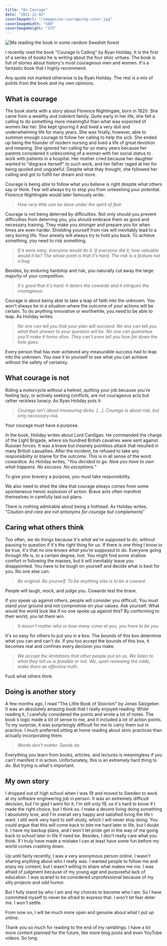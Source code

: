 ```yaml
---
title: "On Courage"
date: "2021-12-02"
coverImageUrl: "/images/on-courage/og-cover.jpg"
coverImageWidth: "500"
coverImageHeight: "375"
---
```


![Me reading the book in some random Swedish forest](/images/on-courage/cover.jpg)

I recently read the book "Courage Is Calling" by Ryan Holiday. It is the first of a series of books he is writing about the four stoic virtues. The book is full of stories about history's most courageous men and women. It's a fantastic book that I highly recommend.

Any quote not marked otherwise is by Ryan Holiday. The rest is a mix of points from the book and my own opinions.

## What is courage

The book starts with a story about Florence Nightingale, born in 1820. She came from a wealthy and indolent family. Quite early in her life, she felt a calling to do something more meaningful than what was expected of women like her. She kept ignoring it and lived a very dull and underwhelming life for many years. She was finally, however, able to summon enough courage to follow her calling to help the sick. She ended up being the founder of modern nursing and lived a life of great devotion and meaning. She ignored her calling for so many years because her parents considered it unbecoming of a woman with her social status to work with patients in a hospital.
Her mother cried because her daughter wanted to "disgrace herself" to such work, and her father raged at her for being spoiled and ungrateful. Despite what they thought, she followed her calling and got to fulfill her dream and more.

Courage is being able to follow what you believe is right despite what others say or think. Fear will always try to stop you from unleashing your potential. Florence Nightingale would later famously write:

> _How very little can be done under the spirit of fear_

Courage is not being deterred by difficulties. Not only should you prevent difficulties from deterring you, you should embrace them as good and necessary training. They make you stronger and prepare you for when times are even harder. Shielding yourself from risk will inevitably lead to a very boring life. Your anxiety will always try to hold you back. To achieve something, you need to risk something.

> _If it were easy, everyone would do it. If everyone did it, how valuable would it be?
> The whole point is that it's hard. The risk is a feature not a bug._

Besides, by enduring hardship and risk, you naturally cut away the large majority of your competition.

> _It's good that it's hard. It deters the cowards and it intrigues the courageous._

Courage is about being able to take a leap of faith into the unknown. You won't always be in a situation where the outcome of your actions will be certain. To do anything innovative or worthwhile, you need to be able to leap. As Holiday writes:

> _No one can tell you that your plan will succeed. No one can tell you what their answer to your question will be. No one can guarantee you'll make it home alive. They can't even tell you how far down the hole goes._

Every person that has ever achieved any measurable success had to leap into the unknown. You owe it to yourself to see what you can achieve without the safety of certainty.

## What courage is not

Riding a motorcycle without a helmet, quitting your job because you're feeling lazy, or actively seeking conflicts, are not courageous acts but rather reckless lunacy.
As Ryan Holiday puts it:

> _Courage isn't about measuring dicks. [...]. Courage is about risk, but only necessary risk._

Your courage must have a purpose.

In the book, Holiday writes about Lord Cardigan. He commanded the charge of the Light Brigade, where six hundred British cavalries were sent against Russian forces. It was a brave but insanely pointless attack that resulted in many British casualties. After the incident, he refused to take any responsibility or blame for the outcome. This is in all sense of the word cowardice. As Holiday writes, "_You decided to go. Now you have to own what happens. No excuses. No exceptions._"

To give your bravery a purpose, you must take responsibility.

We also need to shed the idea that courage always comes from some spontaneous heroic explosion of action. Brave acts often manifest themselves in carefully laid out plans.

There is nothing admirable about being a hothead. As Holiday writes, "_Caution and care are not antonyms for courage but complements_"

## Caring what others think

Too often, we do things because it's *what we're supposed to do*, without pausing to question if it's the right thing for *us*. If there is one thing I know to be true, it's that *no one knows what you're supposed to do*. Everyone going through life is, to a certain degree, lost. You might find some shallow comfort in following the masses, but it will inevitably leave you disappointed. You have to be tough on yourself and decide what is best for you. No one else can.

> _Be original. Be yourself. To be anything else is to be a coward._

People will laugh, mock, and judge you. Cowards test the brave.

If you speak up against others, people will consider you difficult. You must stand your ground and not compromise on your values. Ask yourself: What would the world look like if no one spoke up against this? By conforming to their world, you let them win.

> _It doesn't matter who or how many come at you, you have to be you._

It's so easy for others to put you in a box. The bounds of this box determine what you can and can't do. If you too accept the bounds of this box, it becomes real and confines every decision you make.

> _We accept the limitations that other people put on us. We listen to what they tell us is feasible or not. We, upon reviewing the odds, make them an effective truth._

Fuck what others think.

## Doing is another story

A few months ago, I read "The Little Book of Stoicism" by Jonas Salzgeber. It was an absolutely amazing book that I really enjoyed reading. While reading it, I carefully considered the points and wrote a lot of notes. The book's logic made a lot of sense to me, and it included a lot of action points. To my surprise, it was surprisingly difficult for me to carry them out in practice. I much preferred sitting at home reading about stoic practices than actually incorporating them.

> _Words don't matter. Deeds do._

Everything you learn from books, articles, and lectures is meaningless if you can't manifest it in action. Unfortunately, this is an extremely hard thing to do. But *trying* is what's important.

## My own story

I dropped out of high school when I was 19 and moved to Sweden to work at my software engineering job in person. It was an extremely difficult decision, but I'm glad I went for it. I'm still only 19, so it's hard to know if I made the right choice, but I think so. I make a decent living doing something I absolutely love, and I'm overall very happy and satisfied living the life I want. I still work very hard to self-study, which I will never stop doing. You could argue that this will come back to bite me hard later in life, but I doubt it. I have my backup plans, and I won't let pride get in the way of me going back to school later in life if need be. Besides, I don't really care what you think. If I truly have made a mistake I can at least have some fun before my world comes crashing down.

Up until fairly recently, I was a very anonymous person online. I wasn't sharing anything about who I really was. I wanted people to follow me and enjoy my content, but I wasn't willing to share what makes me *me*. I was afraid of judgment because of my young age and purposeful lack of education. I was scared to be considered unprofessional because of my silly projects and odd humor.

But I fully stand by who I am and my choices to become who I am. So I have committed myself to never be afraid to express that. I won't let fear deter me. I won't settle.

From now on, I will be much more open and genuine about what I put up online.

Thank you so much for reading to the end of my ramblings. I have a lot more content planned for the future, like more blog posts and even YouTube videos. So long.

